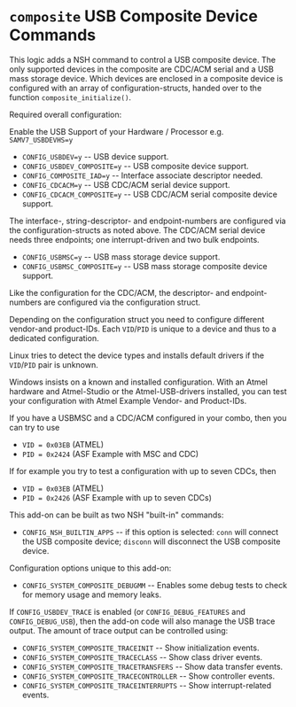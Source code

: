 `composite` USB Composite Device Commands
=========================================

This logic adds a NSH command to control a USB composite device. The
only supported devices in the composite are CDC/ACM serial and a USB
mass storage device. Which devices are enclosed in a composite device is
configured with an array of configuration-structs, handed over to the
function `composite_initialize()`.

Required overall configuration:

Enable the USB Support of your Hardware / Processor e.g.
`SAMV7_USBDEVHS=y`

-   `CONFIG_USBDEV=y` -- USB device support.
-   `CONFIG_USBDEV_COMPOSITE=y` -- USB composite device support.
-   `CONFIG_COMPOSITE_IAD=y` -- Interface associate descriptor needed.
-   `CONFIG_CDCACM=y` -- USB CDC/ACM serial device support.
-   `CONFIG_CDCACM_COMPOSITE=y` -- USB CDC/ACM serial composite device
    support.

The interface-, string-descriptor- and endpoint-numbers are configured
via the configuration-structs as noted above. The CDC/ACM serial device
needs three endpoints; one interrupt-driven and two bulk endpoints.

-   `CONFIG_USBMSC=y` -- USB mass storage device support.
-   `CONFIG_USBMSC_COMPOSITE=y` -- USB mass storage composite device
    support.

Like the configuration for the CDC/ACM, the descriptor- and
endpoint-numbers are configured via the configuration struct.

Depending on the configuration struct you need to configure different
vendor-and product-IDs. Each `VID`/`PID` is unique to a device and thus
to a dedicated configuration.

Linux tries to detect the device types and installs default drivers if
the `VID`/`PID` pair is unknown.

Windows insists on a known and installed configuration. With an Atmel
hardware and Atmel-Studio or the Atmel-USB-drivers installed, you can
test your configuration with Atmel Example Vendor- and Product-IDs.

If you have a USBMSC and a CDC/ACM configured in your combo, then you
can try to use

-   `VID = 0x03EB` (ATMEL)
-   `PID = 0x2424` (ASF Example with MSC and CDC)

If for example you try to test a configuration with up to seven CDCs,
then

-   `VID = 0x03EB` (ATMEL)
-   `PID = 0x2426` (ASF Example with up to seven CDCs)

This add-on can be built as two NSH \"built-in\" commands:

-   `CONFIG_NSH_BUILTIN_APPS` -- if this option is selected: `conn` will
    connect the USB composite device; `disconn` will disconnect the USB
    composite device.

Configuration options unique to this add-on:

-   `CONFIG_SYSTEM_COMPOSITE_DEBUGMM` -- Enables some debug tests to
    check for memory usage and memory leaks.

If `CONFIG_USBDEV_TRACE` is enabled (or `CONFIG_DEBUG_FEATURES` and
`CONFIG_DEBUG_USB`), then the add-on code will also manage the USB trace
output. The amount of trace output can be controlled using:

-   `CONFIG_SYSTEM_COMPOSITE_TRACEINIT` -- Show initialization events.
-   `CONFIG_SYSTEM_COMPOSITE_TRACECLASS` -- Show class driver events.
-   `CONFIG_SYSTEM_COMPOSITE_TRACETRANSFERS` -- Show data transfer
    events.
-   `CONFIG_SYSTEM_COMPOSITE_TRACECONTROLLER` -- Show controller events.
-   `CONFIG_SYSTEM_COMPOSITE_TRACEINTERRUPTS` -- Show interrupt-related
    events.
